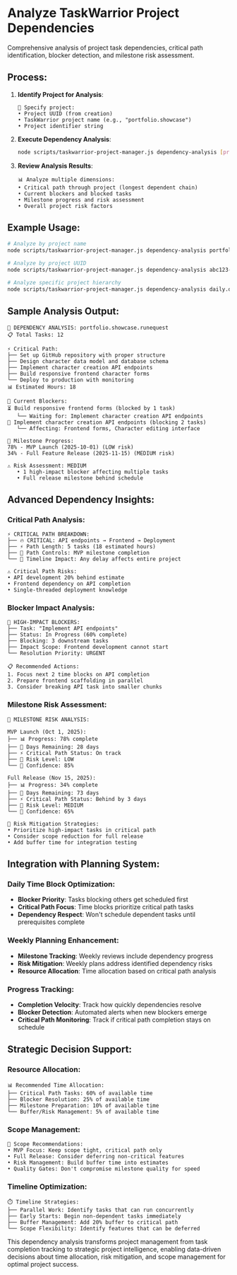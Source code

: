 # Analyze TaskWarrior Project Dependencies

Comprehensive analysis of project task dependencies, critical path identification, blocker detection, and milestone risk assessment.

## Process:

1. **Identify Project for Analysis**:
   ```
   🎯 Specify project:
   • Project UUID (from creation)
   • TaskWarrior project name (e.g., "portfolio.showcase")
   • Project identifier string
   ```

2. **Execute Dependency Analysis**:
   ```bash
   node scripts/taskwarrior-project-manager.js dependency-analysis [project-identifier]
   ```

3. **Review Analysis Results**:
   ```
   📊 Analyze multiple dimensions:
   • Critical path through project (longest dependent chain)
   • Current blockers and blocked tasks
   • Milestone progress and risk assessment
   • Overall project risk factors
   ```

## Example Usage:

```bash
# Analyze by project name
node scripts/taskwarrior-project-manager.js dependency-analysis portfolio.showcase

# Analyze by project UUID
node scripts/taskwarrior-project-manager.js dependency-analysis abc123-def456-ghi789

# Analyze specific project hierarchy
node scripts/taskwarrior-project-manager.js dependency-analysis daily.objectives
```

## Sample Analysis Output:

```
🔗 DEPENDENCY ANALYSIS: portfolio.showcase.runequest
📋 Total Tasks: 12

⚡ Critical Path:
├── Set up GitHub repository with proper structure
├── Design character data model and database schema
├── Implement character creation API endpoints
├── Build responsive frontend character forms
└── Deploy to production with monitoring
📊 Estimated Hours: 18

🚫 Current Blockers:
⏳ Build responsive frontend forms (blocked by 1 task)
   └── Waiting for: Implement character creation API endpoints
🚨 Implement character creation API endpoints (blocking 2 tasks)
   └── Affecting: Frontend forms, Character editing interface

🎯 Milestone Progress:
78% - MVP Launch (2025-10-01) (LOW risk)
34% - Full Feature Release (2025-11-15) (MEDIUM risk)

⚠️ Risk Assessment: MEDIUM
   • 1 high-impact blocker affecting multiple tasks
   • Full release milestone behind schedule
```

## Advanced Dependency Insights:

### **Critical Path Analysis**:
```
⚡ CRITICAL PATH BREAKDOWN:
├── 🔥 CRITICAL: API endpoints → Frontend → Deployment
├── ⚡ Path Length: 5 tasks (18 estimated hours)
├── 🎯 Path Controls: MVP milestone completion
└── 📅 Timeline Impact: Any delay affects entire project

⚠️ Critical Path Risks:
• API development 20% behind estimate
• Frontend dependency on API completion
• Single-threaded deployment knowledge
```

### **Blocker Impact Analysis**:
```
🚨 HIGH-IMPACT BLOCKERS:
├── Task: "Implement API endpoints" 
├── Status: In Progress (60% complete)
├── Blocking: 3 downstream tasks
├── Impact Scope: Frontend development cannot start
└── Resolution Priority: URGENT

📋 Recommended Actions:
1. Focus next 2 time blocks on API completion
2. Prepare frontend scaffolding in parallel
3. Consider breaking API task into smaller chunks
```

### **Milestone Risk Assessment**:
```
🎯 MILESTONE RISK ANALYSIS:

MVP Launch (Oct 1, 2025):
├── 📊 Progress: 78% complete
├── 📅 Days Remaining: 28 days
├── ⚡ Critical Path Status: On track
├── 🚨 Risk Level: LOW
└── 🎯 Confidence: 85%

Full Release (Nov 15, 2025):
├── 📊 Progress: 34% complete
├── 📅 Days Remaining: 73 days
├── ⚡ Critical Path Status: Behind by 3 days
├── 🚨 Risk Level: MEDIUM
└── 🎯 Confidence: 65%

🚀 Risk Mitigation Strategies:
• Prioritize high-impact tasks in critical path
• Consider scope reduction for full release
• Add buffer time for integration testing
```

## Integration with Planning System:

### **Daily Time Block Optimization**:
- **Blocker Priority**: Tasks blocking others get scheduled first
- **Critical Path Focus**: Time blocks prioritize critical path tasks
- **Dependency Respect**: Won't schedule dependent tasks until prerequisites complete

### **Weekly Planning Enhancement**:
- **Milestone Tracking**: Weekly reviews include dependency progress
- **Risk Mitigation**: Weekly plans address identified dependency risks
- **Resource Allocation**: Time allocation based on critical path analysis

### **Progress Tracking**:
- **Completion Velocity**: Track how quickly dependencies resolve
- **Blocker Detection**: Automated alerts when new blockers emerge  
- **Critical Path Monitoring**: Track if critical path completion stays on schedule

## Strategic Decision Support:

### **Resource Allocation**:
```
📊 Recommended Time Allocation:
├── Critical Path Tasks: 60% of available time
├── Blocker Resolution: 25% of available time
├── Milestone Preparation: 10% of available time
└── Buffer/Risk Management: 5% of available time
```

### **Scope Management**:
```
🎯 Scope Recommendations:
• MVP Focus: Keep scope tight, critical path only
• Full Release: Consider deferring non-critical features
• Risk Management: Build buffer time into estimates
• Quality Gates: Don't compromise milestone quality for speed
```

### **Timeline Optimization**:
```
⏱️ Timeline Strategies:
├── Parallel Work: Identify tasks that can run concurrently
├── Early Starts: Begin non-dependent tasks immediately
├── Buffer Management: Add 20% buffer to critical path
└── Scope Flexibility: Identify features that can be deferred
```

This dependency analysis transforms project management from task completion tracking to strategic project intelligence, enabling data-driven decisions about time allocation, risk mitigation, and scope management for optimal project success.